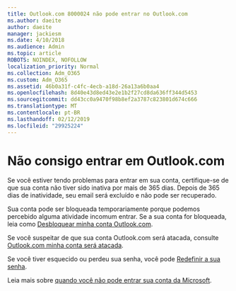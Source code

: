 ```yaml
---
title: Outlook.com 8000024 não pode entrar no Outlook.com
ms.author: daeite
author: daeite
manager: jackiesm
ms.date: 4/10/2018
ms.audience: Admin
ms.topic: article
ROBOTS: NOINDEX, NOFOLLOW
localization_priority: Normal
ms.collection: Adm_O365
ms.custom: Adm_O365
ms.assetid: 46b0a31f-c4fc-4ecb-a18d-26a13a6b0aa4
ms.openlocfilehash: 8d40e43d8ed43e2e1b2f27cd8da636ff344d5453
ms.sourcegitcommit: dd43cc0a9470f98b8ef2a3787c823801d674c666
ms.translationtype: MT
ms.contentlocale: pt-BR
ms.lasthandoff: 02/12/2019
ms.locfileid: "29925224"
---
```

# <a name="cant-sign-in-to-outlookcom"></a>Não consigo entrar em Outlook.com

Se você estiver tendo problemas para entrar em sua conta, certifique-se de que sua conta não tiver sido inativa por mais de 365 dias. Depois de 365 dias de inatividade, seu email será excluído e não pode ser recuperado.
  
Sua conta pode ser bloqueada temporariamente porque podemos percebido alguma atividade incomum entrar. Se a sua conta for bloqueada, leia como [Desbloquear minha conta Outlook.com](https://support.office.com/article/f4ad2701-d166-4d8b-8a6a-9af2a1f8a4c4).
  
Se você suspeitar de que sua conta Outlook.com será atacada, consulte [Outlook.com minha conta será atacada](https://support.office.com/article/35993ac5-ac2f-494e-aacb-5232dda453d8).
  
Se você tiver esquecido ou perdeu sua senha, você pode [Redefinir a sua senha](https://go.microsoft.com/fwlink/p/?LinkID=242804).
  
Leia mais sobre [quando você não pode entrar sua conta da Microsoft](https://go.microsoft.com/fwlink/p/?linkid=837479).
  


